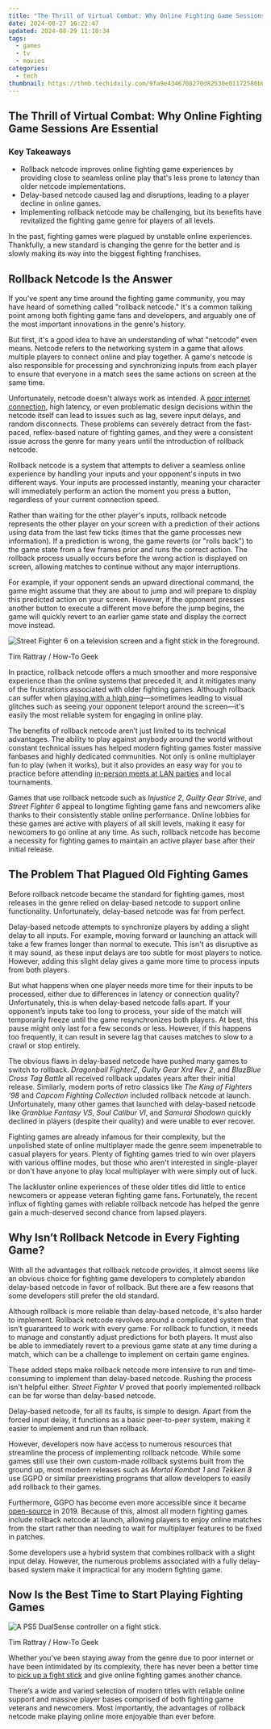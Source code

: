 ```yaml
---
title: "The Thrill of Virtual Combat: Why Online Fighting Game Sessions Are Essential"
date: 2024-08-27 16:22:47
updated: 2024-08-29 11:18:34
tags:
  - games
  - tv
  - movies
categories:
  - tech
thumbnail: https://thmb.techidaily.com/9fa9e4346708270d82530e01172580b66a8c63e17b3edbe0866986af1acde6f2.jpg
---
```


## The Thrill of Virtual Combat: Why Online Fighting Game Sessions Are Essential

### Key Takeaways

* Rollback netcode improves online fighting game experiences by providing close to seamless online play that's less prone to latency than older netcode implementations.
* Delay-based netcode caused lag and disruptions, leading to a player decline in online games.
* Implementing rollback netcode may be challenging, but its benefits have revitalized the fighting game genre for players of all levels.

 In the past, fighting games were plagued by unstable online experiences. Thankfully, a new standard is changing the genre for the better and is slowly making its way into the biggest fighting franchises.

##  Rollback Netcode Is the Answer

 If you've spent any time around the fighting game community, you may have heard of something called "rollback netcode." It's a common talking point among both fighting game fans and developers, and arguably one of the most important innovations in the genre's history.

 But first, it's a good idea to have an understanding of what "netcode" even means. Netcode refers to the networking system in a game that allows multiple players to connect online and play together. A game's netcode is also responsible for processing and synchronizing inputs from each player to ensure that everyone in a match sees the same actions on screen at the same time.

 Unfortunately, netcode doesn't always work as intended. A [poor internet connection](https://article-posts.techidaily.com/pioneering-medical-messaging-in-digital-advertising/), high latency, or even problematic design decisions within the netcode itself can lead to issues such as lag, severe input delays, and random disconnects. These problems can severely detract from the fast-paced, reflex-based nature of fighting games, and they were a consistent issue across the genre for many years until the introduction of rollback netcode.

 Rollback netcode is a system that attempts to deliver a seamless online experience by handling your inputs and your opponent's inputs in two different ways. Your inputs are processed instantly, meaning your character will immediately perform an action the moment you press a button, regardless of your current connection speed.

 Rather than waiting for the other player's inputs, rollback netcode represents the other player on your screen with a prediction of their actions using data from the last few ticks (times that the game processes new information). If a prediction is wrong, the game reverts (or "rolls back") to the game state from a few frames prior and runs the correct action. The rollback process usually occurs before the wrong action is displayed on screen, allowing matches to continue without any major interruptions.

 For example, if your opponent sends an upward directional command, the game might assume that they are about to jump and will prepare to display this predicted action on your screen. However, if the opponent presses another button to execute a different move before the jump begins, the game will quickly revert to an earlier game state and display the correct move instead.

![Street Fighter 6 on a television screen and a fight stick in the foreground.](https://static1.howtogeekimages.com/wordpress/wp-content/uploads/2024/06/img_6305.jpeg) 

Tim Rattray / How-To Geek

 In practice, rollback netcode offers a much smoother and more responsive experience than the online systems that preceded it, and it mitigates many of the frustrations associated with older fighting games. Although rollback can suffer when [playing with a high ping](https://visual-screen-recording.techidaily.com/new-in-2024-unveiling-the-secrets-of-showmores-screen-capture-software/)—sometimes leading to visual glitches such as seeing your opponent teleport around the screen—it's easily the most reliable system for engaging in online play.

 The benefits of rollback netcode aren’t just limited to its technical advantages. The ability to play against anybody around the world without constant technical issues has helped modern fighting games foster massive fanbases and highly dedicated communities. Not only is online multiplayer fun to play (when it works), but it also provides an easy way for you to practice before attending [in-person meets at LAN parties](https://win11-tips.techidaily.com/how-to-resolve-windows-upgrade-failures-and-errors/) and local tournaments.

 Games that use rollback netcode such as _Injustice 2_, _Guilty Gear Strive_, and _Street Fighter 6_ appeal to longtime fighting game fans and newcomers alike thanks to their consistently stable online performance. Online lobbies for these games are active with players of all skill levels, making it easy for newcomers to go online at any time. As such, rollback netcode has become a necessity for fighting games to maintain an active player base after their initial release.

##  The Problem That Plagued Old Fighting Games

 Before rollback netcode became the standard for fighting games, most releases in the genre relied on delay-based netcode to support online functionality. Unfortunately, delay-based netcode was far from perfect.

 Delay-based netcode attempts to synchronize players by adding a slight delay to all inputs. For example, moving forward or launching an attack will take a few frames longer than normal to execute. This isn't as disruptive as it may sound, as these input delays are too subtle for most players to notice. However, adding this slight delay gives a game more time to process inputs from both players.

 But what happens when one player needs more time for their inputs to be processed, either due to differences in latency or connection quality? Unfortunately, this is when delay-based netcode falls apart. If your opponent’s inputs take too long to process, your side of the match will temporarily freeze until the game resynchronizes both players. At best, this pause might only last for a few seconds or less. However, if this happens too frequently, it can result in severe lag that causes matches to slow to a crawl or stop entirely.

 The obvious flaws in delay-based netcode have pushed many games to switch to rollback. _Dragonball FighterZ_, _Guilty Gear Xrd Rev 2_, and _BlazBlue Cross Tag Battle_ all received rollback updates years after their initial release. Similarly, modern ports of retro classics like _The King of Fighters ‘98_ and _Capcom Fighting Collection_ included rollback netcode at launch. Unfortunately, many other games that launched with delay-based netcode like _Granblue Fantasy VS_, _Soul Calibur VI_, and _Samurai Shodown_ quickly declined in players (despite their quality) and were unable to ever recover.

 Fighting games are already infamous for their complexity, but the unpolished state of online multiplayer made the genre seem impenetrable to casual players for years. Plenty of fighting games tried to win over players with various offline modes, but those who aren't interested in single-player or don't have anyone to play local multiplayer with were simply out of luck.

 The lackluster online experiences of these older titles did little to entice newcomers or appease veteran fighting game fans. Fortunately, the recent influx of fighting games with reliable rollback netcode has helped the genre gain a much-deserved second chance from lapsed players.

##  Why Isn’t Rollback Netcode in Every Fighting Game?

 With all the advantages that rollback netcode provides, it almost seems like an obvious choice for fighting game developers to completely abandon delay-based netcode in favor of rollback. But there are a few reasons that some developers still prefer the old standard.

 Although rollback is more reliable than delay-based netcode, it's also harder to implement. Rollback netcode revolves around a complicated system that isn’t guaranteed to work with every game. For rollback to function, it needs to manage and constantly adjust predictions for both players. It must also be able to immediately revert to a previous game state at any time during a match, which can be a challenge to implement on certain game engines.

 These added steps make rollback netcode more intensive to run and time-consuming to implement than delay-based netcode. Rushing the process isn't helpful either. _Street Fighter V_ proved that poorly implemented rollback can be far worse than delay-based netcode.

 Delay-based netcode, for all its faults, is simple to design. Apart from the forced input delay, it functions as a basic peer-to-peer system, making it easier to implement and run than rollback.

 However, developers now have access to numerous resources that streamline the process of implementing rollback netcode. While some games still use their own custom-made rollback systems built from the ground up, most modern releases such as _Mortal Kombat 1_ and _Tekken 8_ use GGPO or similar preexisting programs that allow developers to easily add rollback to their games.

 Furthermore, GGPO has become even more accessible since it became [open-source](https://some-tips.techidaily.com/top-10-gratis-lut-files-comprehensive-analysis-and-downloads-for-2024/) in 2019\. Because of this, almost all modern fighting games include rollback netcode at launch, allowing players to enjoy online matches from the start rather than needing to wait for multiplayer features to be fixed in patches.

 Some developers use a hybrid system that combines rollback with a slight input delay. However, the numerous problems associated with a fully delay-based system make it impractical for any modern fighting game.

##  Now Is the Best Time to Start Playing Fighting Games

![A PS5 DualSense controller on a fight stick.](https://static1.howtogeekimages.com/wordpress/wp-content/uploads/2024/06/img_6303.jpeg) 

Tim Rattray / How-To Geek

 Whether you've been staying away from the genre due to poor internet or have been intimidated by its complexity, there has never been a better time to [pick up a fight stick](https://instagram-clips.techidaily.com/updated-a-shadows-perspective-instagram-story-discovery-with-zero-identity-disclosure-pc-android-iphone-for-2024/) and give online fighting games another chance.

 There’s a wide and varied selection of modern titles with reliable online support and massive player bases comprised of both fighting game veterans and newcomers. Most importantly, the advantages of rollback netcode make playing online more enjoyable than ever before.

<ins class="adsbygoogle"
     style="display:block"
     data-ad-format="autorelaxed"
     data-ad-client="ca-pub-7571918770474297"
     data-ad-slot="1223367746"></ins>



<ins class="adsbygoogle"
     style="display:block"
     data-ad-client="ca-pub-7571918770474297"
     data-ad-slot="8358498916"
     data-ad-format="auto"
     data-full-width-responsive="true"></ins>
